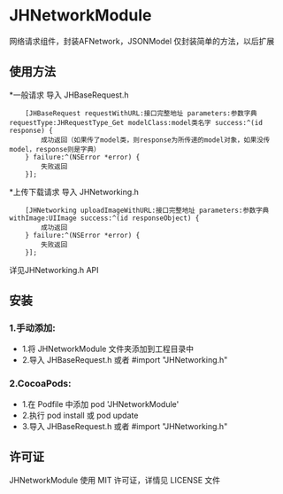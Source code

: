 # JHNetworkModule
网络请求组件，封装AFNetwork，JSONModel
仅封装简单的方法，以后扩展
## 使用方法
*一般请求 导入 JHBaseRequest.h
```objc
    [JHBaseRequest requestWithURL:接口完整地址 parameters:参数字典 requestType:JHRequestType_Get modelClass:model类名字 success:^(id response) {
        成功返回（如果传了model类，则response为所传递的model对象，如果没传model，response则是字典）
    } failure:^(NSError *error) {
        失败返回
    }];
```
*上传下载请求 导入 JHNetworking.h
```objc
    [JHNetworking uploadImageWithURL:接口完整地址 parameters:参数字典 withImage:UIImage success:^(id responseObject) {
        成功返回
    } failure:^(NSError *error) {
        失败返回
    }];
```
详见JHNetworking.h API

##  安装
### 1.手动添加:<br>
*   1.将 JHNetworkModule 文件夹添加到工程目录中<br>
*   2.导入 JHBaseRequest.h 或者 #import "JHNetworking.h"

### 2.CocoaPods:<br>
*   1.在 Podfile 中添加 pod 'JHNetworkModule'<br>
*   2.执行 pod install 或 pod update<br>
*   3.导入 JHBaseRequest.h 或者 #import "JHNetworking.h"



##  许可证
JHNetworkModule 使用 MIT 许可证，详情见 LICENSE 文件
